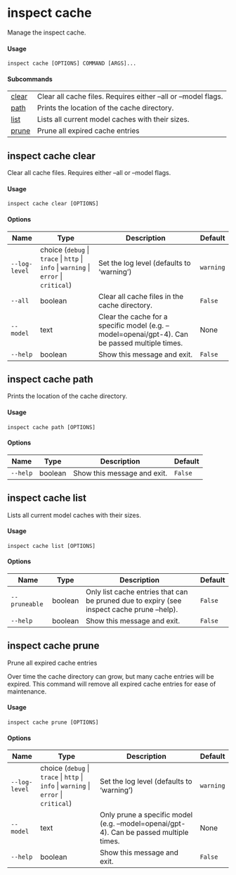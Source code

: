 # inspect cache


Manage the inspect cache.

#### Usage

``` text
inspect cache [OPTIONS] COMMAND [ARGS]...
```

#### Subcommands

|  |  |
|----|----|
| [clear](#inspect-cache-clear) | Clear all cache files. Requires either –all or –model flags. |
| [path](#inspect-cache-path) | Prints the location of the cache directory. |
| [list](#inspect-cache-list) | Lists all current model caches with their sizes. |
| [prune](#inspect-cache-prune) | Prune all expired cache entries |

## inspect cache clear

Clear all cache files. Requires either –all or –model flags.

#### Usage

``` text
inspect cache clear [OPTIONS]
```

#### Options

| Name | Type | Description | Default |
|----|----|----|----|
| `--log-level` | choice (`debug` \| `trace` \| `http` \| `info` \| `warning` \| `error` \| `critical`) | Set the log level (defaults to ‘warning’) | `warning` |
| `--all` | boolean | Clear all cache files in the cache directory. | `False` |
| `--model` | text | Clear the cache for a specific model (e.g. –model=openai/gpt-4). Can be passed multiple times. | None |
| `--help` | boolean | Show this message and exit. | `False` |

## inspect cache path

Prints the location of the cache directory.

#### Usage

``` text
inspect cache path [OPTIONS]
```

#### Options

| Name     | Type    | Description                 | Default |
|----------|---------|-----------------------------|---------|
| `--help` | boolean | Show this message and exit. | `False` |

## inspect cache list

Lists all current model caches with their sizes.

#### Usage

``` text
inspect cache list [OPTIONS]
```

#### Options

| Name | Type | Description | Default |
|----|----|----|----|
| `--pruneable` | boolean | Only list cache entries that can be pruned due to expiry (see inspect cache prune –help). | `False` |
| `--help` | boolean | Show this message and exit. | `False` |

## inspect cache prune

Prune all expired cache entries

Over time the cache directory can grow, but many cache entries will be
expired. This command will remove all expired cache entries for ease of
maintenance.

#### Usage

``` text
inspect cache prune [OPTIONS]
```

#### Options

| Name | Type | Description | Default |
|----|----|----|----|
| `--log-level` | choice (`debug` \| `trace` \| `http` \| `info` \| `warning` \| `error` \| `critical`) | Set the log level (defaults to ‘warning’) | `warning` |
| `--model` | text | Only prune a specific model (e.g. –model=openai/gpt-4). Can be passed multiple times. | None |
| `--help` | boolean | Show this message and exit. | `False` |
